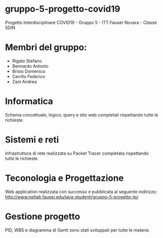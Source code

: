 # gruppo-5-progetto-covid19
Progetto Interdisciplinare COVID19 - Gruppo 5 - ITT.Fauser Novara - Classe 5DIN

# Membri del gruppo:
- Rigato Stefano
- Bennardo Antonio
- Brisio Domenico
- Cerrito Federico
- Zani Andrea

# Informatica
Schema concettuale, logico, query e sito web completati rispettando tutte le richieste.
# Sistemi e reti
Infrastruttura di rete realizzata su Packet Tracer completata rispettando tutte le richieste.
# Teconologia e Progettazione
Web application realizzata con successo e pubblicata al seguente indirizzo: http://www.netlab.fauser.edu/java-studenti/gruppo-5-progetto-tp/
# Gestione progetto
PID, WBS e diagramma di Gantt sono stati sviluppati per tutte le materie.
